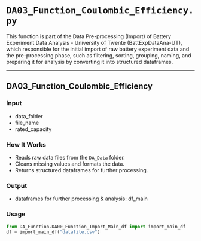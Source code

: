 # `DA03_Function_Coulombic_Efficiency.py`

This function is part of the Data Pre-processing (Import) of Battery Experiment Data Analysis - University of Twente (BattExpDataAna-UT), which responsible for the initial import of raw battery experiment data and the pre-processing phase, such as filtering, sorting, grouping, naming, and preparing it for analysis by converting it into structured dataframes.

---
## DA03_Function_Coulombic_Efficiency
### Input
- data_folder
- file_name
- rated_capacity 

### How It Works
- Reads raw data files from the `DA_Data` folder.
- Cleans missing values and formats the data.
- Returns structured dataframes for further processing.

### Output
- dataframes for further processing & analysis: df_main

### Usage
```python
from DA_Function.DA00_Function_Import_Main_df import import_main_df
df = import_main_df("datafile.csv")
```
